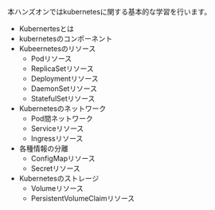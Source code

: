 本ハンズオンではkubernetesに関する基本的な学習を行います。

- Kubernertesとは
- kubernetesのコンポーネント
- Kubeernetesのリソース
  - Podリソース
  - ReplicaSetリソース
  - Deploymentリソース
  - DaemonSetリソース
  - StatefulSetリソース
- Kubernetesのネットワーク
  - Pod間ネットワーク
  - Serviceリソース
  - Ingressリソース
- 各種情報の分離
  - ConfigMapリソース
  - Secretリソース
- Kubernetesのストレージ
  - Volumeリソース
  - PersistentVolumeClaimリソース
